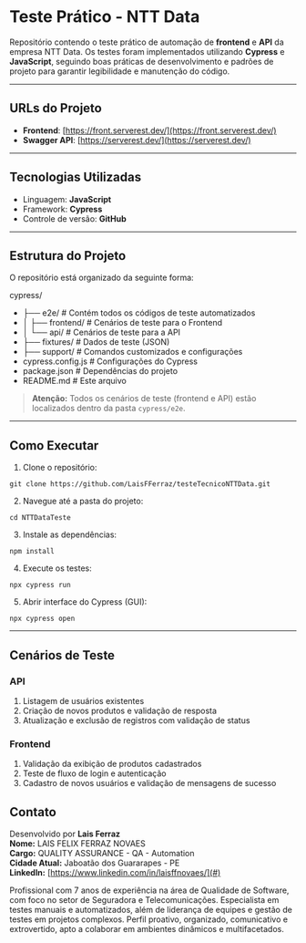 
# Teste Prático - NTT Data

Repositório contendo o teste prático de automação de **frontend** e **API** da empresa NTT Data. Os testes foram implementados utilizando **Cypress** e **JavaScript**, seguindo boas práticas de desenvolvimento e padrões de projeto para garantir legibilidade e manutenção do código.

---

## URLs do Projeto

- **Frontend**: [https://front.serverest.dev/](https://front.serverest.dev/)  
- **Swagger API**: [https://serverest.dev/](https://serverest.dev/)

---

## Tecnologias Utilizadas

- Linguagem: **JavaScript**  
- Framework: **Cypress**  
- Controle de versão: **GitHub**

---

## Estrutura do Projeto

O repositório está organizado da seguinte forma:

cypress/
- ├── e2e/ # Contém todos os códigos de teste automatizados
- │ ├── frontend/ # Cenários de teste para o Frontend
- │ └── api/ # Cenários de teste para a API
- ├── fixtures/ # Dados de teste (JSON)
- ├── support/ # Comandos customizados e configurações
- cypress.config.js # Configurações do Cypress
- package.json # Dependências do projeto
- README.md # Este arquivo

> **Atenção:** Todos os cenários de teste (frontend e API) estão localizados dentro da pasta `cypress/e2e`.

---

## Como Executar

1. Clone o repositório:
``` 
git clone https://github.com/LaisFFerraz/testeTecnicoNTTData.git
```
2. Navegue até a pasta do projeto:
```
cd NTTDataTeste
```
3. Instale as dependências:
```
npm install
```
4. Execute os testes:
```
npx cypress run
```
5. Abrir interface do Cypress (GUI):
```
npx cypress open
```

---
## Cenários de Teste

### API
1. Listagem de usuários existentes  
2. Criação de novos produtos e validação de resposta  
3. Atualização e exclusão de registros com validação de status  

### Frontend
1. Validação da exibição de produtos cadastrados  
2. Teste de fluxo de login e autenticação  
3. Cadastro de novos usuários e validação de mensagens de sucesso  

## Contato

Desenvolvido por **Lais Ferraz**  
**Nome:** LAIS FELIX FERRAZ NOVAES  
**Cargo:** QUALITY ASSURANCE - QA - Automation  
**Cidade Atual:** Jaboatão dos Guararapes - PE  
**LinkedIn:** [https://www.linkedin.com/in/laisffnovaes/](#)  

Profissional com 7 anos de experiência na área de Qualidade de Software, com foco no setor de Seguradora e Telecomunicações. Especialista em testes manuais e automatizados, além de liderança de equipes e gestão de testes em projetos complexos. Perfil proativo, organizado, comunicativo e extrovertido, apto a colaborar em ambientes dinâmicos e multifacetados.

